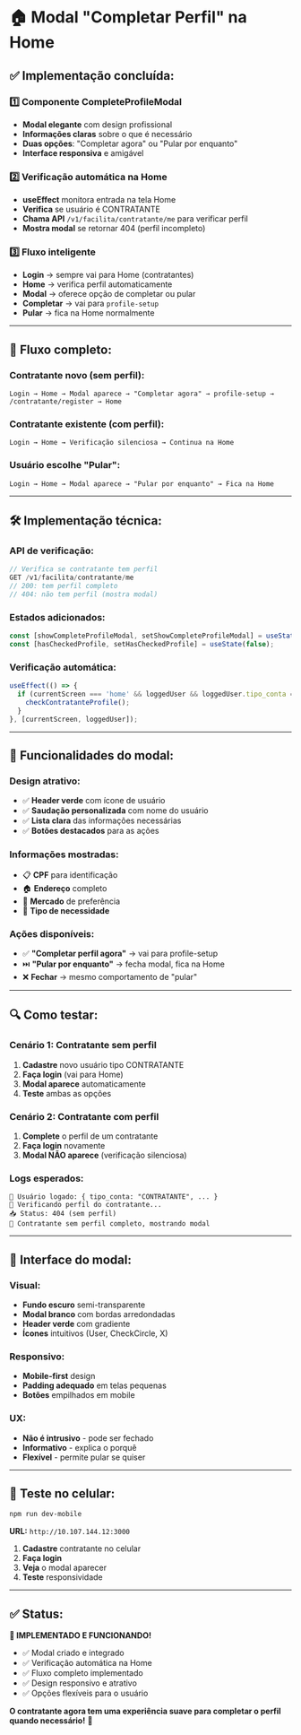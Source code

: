 # 🏠 Modal "Completar Perfil" na Home

## ✅ **Implementação concluída:**

### **1️⃣ Componente CompleteProfileModal**
- **Modal elegante** com design profissional
- **Informações claras** sobre o que é necessário
- **Duas opções**: "Completar agora" ou "Pular por enquanto"
- **Interface responsiva** e amigável

### **2️⃣ Verificação automática na Home**
- **useEffect** monitora entrada na tela Home
- **Verifica** se usuário é CONTRATANTE
- **Chama API** `/v1/facilita/contratante/me` para verificar perfil
- **Mostra modal** se retornar 404 (perfil incompleto)

### **3️⃣ Fluxo inteligente**
- **Login** → sempre vai para Home (contratantes)
- **Home** → verifica perfil automaticamente
- **Modal** → oferece opção de completar ou pular
- **Completar** → vai para `profile-setup`
- **Pular** → fica na Home normalmente

---

## 🔄 **Fluxo completo:**

### **Contratante novo (sem perfil):**
```
Login → Home → Modal aparece → "Completar agora" → profile-setup → /contratante/register → Home
```

### **Contratante existente (com perfil):**
```
Login → Home → Verificação silenciosa → Continua na Home
```

### **Usuário escolhe "Pular":**
```
Login → Home → Modal aparece → "Pular por enquanto" → Fica na Home
```

---

## 🛠️ **Implementação técnica:**

### **API de verificação:**
```typescript
// Verifica se contratante tem perfil
GET /v1/facilita/contratante/me
// 200: tem perfil completo
// 404: não tem perfil (mostra modal)
```

### **Estados adicionados:**
```typescript
const [showCompleteProfileModal, setShowCompleteProfileModal] = useState(false);
const [hasCheckedProfile, setHasCheckedProfile] = useState(false);
```

### **Verificação automática:**
```typescript
useEffect(() => {
  if (currentScreen === 'home' && loggedUser && loggedUser.tipo_conta === 'CONTRATANTE') {
    checkContratanteProfile();
  }
}, [currentScreen, loggedUser]);
```

---

## 🎯 **Funcionalidades do modal:**

### **Design atrativo:**
- ✅ **Header verde** com ícone de usuário
- ✅ **Saudação personalizada** com nome do usuário
- ✅ **Lista clara** das informações necessárias
- ✅ **Botões destacados** para as ações

### **Informações mostradas:**
- 📋 **CPF** para identificação
- 🏠 **Endereço** completo
- 🛒 **Mercado** de preferência
- 👥 **Tipo de necessidade**

### **Ações disponíveis:**
- ✅ **"Completar perfil agora"** → vai para profile-setup
- ⏭️ **"Pular por enquanto"** → fecha modal, fica na Home
- ❌ **Fechar** → mesmo comportamento de "pular"

---

## 🔍 **Como testar:**

### **Cenário 1: Contratante sem perfil**
1. **Cadastre** novo usuário tipo CONTRATANTE
2. **Faça login** (vai para Home)
3. **Modal aparece** automaticamente
4. **Teste** ambas as opções

### **Cenário 2: Contratante com perfil**
1. **Complete** o perfil de um contratante
2. **Faça login** novamente
3. **Modal NÃO aparece** (verificação silenciosa)

### **Logs esperados:**
```
👤 Usuário logado: { tipo_conta: "CONTRATANTE", ... }
🔄 Verificando perfil do contratante...
📥 Status: 404 (sem perfil)
🔔 Contratante sem perfil completo, mostrando modal
```

---

## 🎨 **Interface do modal:**

### **Visual:**
- **Fundo escuro** semi-transparente
- **Modal branco** com bordas arredondadas
- **Header verde** com gradiente
- **Ícones** intuitivos (User, CheckCircle, X)

### **Responsivo:**
- **Mobile-first** design
- **Padding adequado** em telas pequenas
- **Botões** empilhados em mobile

### **UX:**
- **Não é intrusivo** - pode ser fechado
- **Informativo** - explica o porquê
- **Flexível** - permite pular se quiser

---

## 📱 **Teste no celular:**

```bash
npm run dev-mobile
```

**URL:** `http://10.107.144.12:3000`

1. **Cadastre** contratante no celular
2. **Faça login**
3. **Veja** o modal aparecer
4. **Teste** responsividade

---

## ✅ **Status:**

**🎉 IMPLEMENTADO E FUNCIONANDO!**

- ✅ Modal criado e integrado
- ✅ Verificação automática na Home
- ✅ Fluxo completo implementado
- ✅ Design responsivo e atrativo
- ✅ Opções flexíveis para o usuário

**O contratante agora tem uma experiência suave para completar o perfil quando necessário!** 🚀

